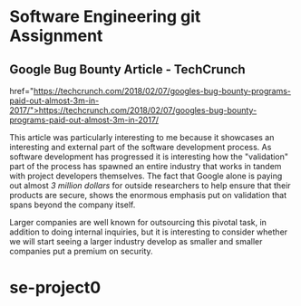 # Software Engineering git Assignment


## Google Bug Bounty Article - TechCrunch

 href="https://techcrunch.com/2018/02/07/googles-bug-bounty-programs-paid-out-almost-3m-in-2017/">https://techcrunch.com/2018/02/07/googles-bug-bounty-programs-paid-out-almost-3m-in-2017/

This article was particularly interesting to me because it showcases an interesting and external part of the software development process. As software development has progressed it is interesting how the "validation" part of the process has spawned an entire industry that works in tandem with project developers themselves. The fact that Google alone is paying out almost _3 million dollars_ for outside researchers to help ensure that their products are secure, shows the enormous emphasis put on validation that spans beyond the company itself.

Larger companies are well known for outsourcing this pivotal task, in addition to doing internal inquiries, but it is interesting to consider whether we will start seeing a larger industry develop as smaller and smaller companies put a premium on security.
# se-project0
